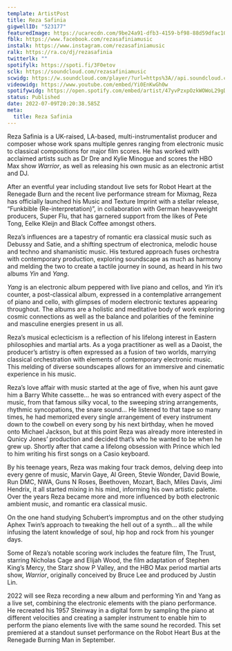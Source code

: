 ```yaml
---
template: ArtistPost
title: Reza Safinia
gigwellID: "523177"
featuredImage: https://ucarecdn.com/9be24a91-dfb3-4159-bf98-88d59dfac105/-/crop/1500x762/0,184/-/preview/
fblk: https://www.facebook.com/rezasafiniamusic
instalk: https://www.instagram.com/rezasafiniamusic
ralk: https://ra.co/dj/rezasafinia
twitterlk: ""
spotifylk: https://spoti.fi/3F0etov
sclk: https://soundcloud.com/rezasafiniamusic
scwidg: https://w.soundcloud.com/player/?url=https%3A//api.soundcloud.com/tracks/1133806753&color=%23ff5500&auto_play=false&hide_related=false&show_comments=true&show_user=true&show_reposts=false&show_teaser=true&visual=true
videowidg: https://www.youtube.com/embed/Yi0EnKwGh0w
spotifywidg: https://open.spotify.com/embed/artist/47yvPzxpOzkWOWoL29gDs2?utm_source=generator
status: Published
date: 2022-07-09T20:20:38.585Z
meta:
  title: Reza Safinia
---
```

Reza Safinia is a UK-raised, LA-based, multi-instrumentalist producer and composer whose work spans multiple genres ranging from electronic music to classical compositions for major film scores. He has worked with acclaimed artists such as Dr Dre and Kylie Minogue and scores the HBO Max show *Warrior*, as well as releasing his own music as an electronic artist and DJ. 

After an eventful year including standout live sets for Robot Heart at the Renegade Burn and the recent live performance stream for Mixmag, Reza has officially launched his Music and Texture Imprint with a stellar release, “Funkbible (Re-interpretation)”, in collaboration with German heavyweight producers, Super Flu, that has garnered support from the likes of Pete Tong, Eelke Kleijn and Black Coffee amongst others.

Reza’s influences are a tapestry of romantic era classical music such as Debussy and Satie, and a shifting spectrum of electronica, melodic house and techno and shamanistic music. His textured approach fuses orchestra with contemporary production, exploring soundscape as much as harmony and melding the two to create a tactile journey in sound, as heard in his two albums *Yin* and *Yang*. 

*Yang* is an electronic album peppered with live piano and cellos, and *Yin* it’s counter, a post-classical album, expressed in a contemplative arrangement of piano and cello, with glimpses of modern electronic textures appearing throughout. The albums are a holistic and meditative body of work exploring cosmic connections as well as the balance and polarities of the feminine and masculine energies present in us all.

Reza’s musical eclecticism is a reflection of his lifelong interest in Eastern philosophies and martial arts. As a yoga practitioner as well as a Daoist, the producer’s artistry is often expressed as a fusion of two worlds, marrying classical orchestration with elements of contemporary electronic music. This melding of diverse soundscapes allows for an immersive and cinematic experience in his music. 

Reza’s love affair with music started at the age of five, when his aunt gave him a Barry White cassette… he was so entranced with every aspect of the music, from that famous silky vocal, to the sweeping string arrangements, rhythmic syncopations, the snare sound… He listened to that tape so many times, he had memorized every single arrangement of every instrument down to the cowbell on every song by his next birthday, when he moved onto Michael Jackson, but at this point Reza was already more interested in Qunicy Jones’ production and decided that’s who he wanted to be when he grew up. Shortly after that came a lifelong obsession with Prince which led to him writing his first songs on a Casio keyboard.

By his teenage years, Reza was making four track demos, delving deep into every genre of music, Marvin Gaye, Al Green, Stevie Wonder, David Bowie, Run DMC, NWA, Guns N Roses, Beethoven, Mozart, Bach, Miles Davis, Jimi Hendrix, it all started mixing in his mind, informing his own artistic palette. Over the years Reza became more and more influenced by both electronic ambient music, and romantic era classical music. 

On the one hand studying Schubert’s impromptus and on the other studying Aphex Twin’s approach to tweaking the hell out of a synth… all the while infusing the latent knowledge of soul, hip hop and rock from his younger days.

Some of Reza’s notable scoring work includes the feature film, The Trust, starring Nicholas Cage and Elijah Wood, the film adaptation of Stephen King’s Mercy, the Starz show P Valley, and the HBO Max period martial arts show, *Warrior*, originally conceived by Bruce Lee and produced by Justin Lin. 

2022 will see Reza recording a new album and performing Yin and Yang as a live set, combining the electronic elements with the piano performance. He recreated his 1957 Steinway in a digital form by sampling the piano at different velocities and creating a sampler instrument to enable him to perform the piano elements live with the same sound he recorded. This set premiered at a standout sunset performance on the Robot Heart Bus at the Renegade Burning Man in September.